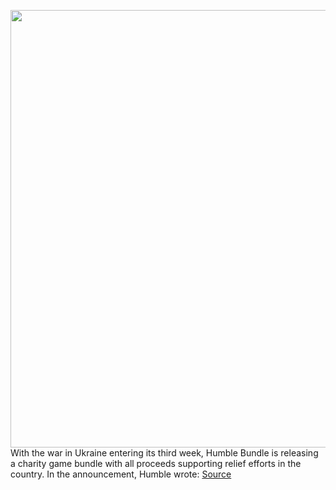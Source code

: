 <img src='https://cdn.vox-cdn.com/thumbor/k1bK7IagS_x2UF0XXe0kzMR1DFk=/0x0:1920x1280/1200x800/filters:focal(807x487:1113x793)/cdn.vox-cdn.com/uploads/chorus_image/image/70642334/ukraine.0.png' width='700px' /><br/>
With the war in Ukraine entering its third week, Humble Bundle is releasing a charity game bundle with all proceeds supporting relief efforts in the country. In the announcement, Humble wrote:
<a href='https://www.theverge.com/2022/3/18/22983137/humble-bundle-stand-with-ukraine-charity-bundle-price'> Source <a/>